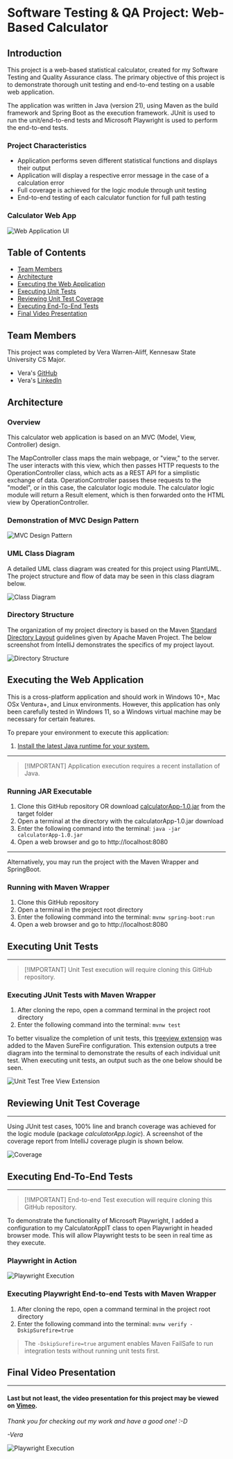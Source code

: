 # Software Testing & QA Project: Web-Based Calculator

## Introduction

This project is a web-based statistical calculator, created for my Software Testing and Quality Assurance class.
The primary objective of this project is to demonstrate thorough unit testing and end-to-end testing on a usable web application.

The application was written in Java (version 21), using Maven as the build framework and Spring Boot as the execution framework.
JUnit is used to run the unit/end-to-end tests and Microsoft Playwright is used to perform the end-to-end tests.


### Project Characteristics
- Application performs seven different statistical functions and displays their output
- Application will display a respective error message in the case of a calculation error
- Full coverage is achieved for the logic module through unit testing
- End-to-end testing of each calculator function for full path testing

### Calculator Web App
![Web Application UI](assets/WebAppUI.png)

## Table of Contents

- [Team Members](#team-members)
- [Architecture](#architecture)
- [Executing the Web Application](#executing-the-web-application)
- [Executing Unit Tests](#executing-unit-tests)
- [Reviewing Unit Test Coverage](#reviewing-unit-test-coverage)
- [Executing End-To-End Tests](#executing-end-to-end-tests)
- [Final Video Presentation](#final-video-presentation)

## Team Members

This project was completed by Vera Warren-Aliff, Kennesaw State University CS Major.
- Vera's [GitHub](https://github.com/wvwa25)
- Vera's [LinkedIn](https://www.linkedin.com/in/william-warren-aliff-10712b150/)

## Architecture

### Overview

This calculator web application is based on an MVC (Model, View, Controller) design.

The MapController class maps the main webpage, or "view," to the server.
The user interacts with this view, which then passes HTTP requests to the OperationController class, which acts as a REST API for a simplistic exchange of data.
OperationController passes these requests to the "model", or in this case, the calculator logic module.
The calculator logic module will return a Result element, which is then forwarded onto the HTML view by OperationController.

### Demonstration of MVC Design Pattern

![MVC Design Pattern](assets/MVCDesign.png)

### UML Class Diagram

A detailed UML class diagram was created for this project using PlantUML.
The project structure and flow of data may be seen in this class diagram below.

![Class Diagram](assets/ClassDiagram.png)

### Directory Structure

The organization of my project directory is based on the Maven [Standard Directory Layout]((https://maven.apache.org/guides/introduction/introduction-to-the-standard-directory-layout.html)) guidelines given by Apache Maven Project.
The below screenshot from IntelliJ demonstrates the specifics of my project layout.

![Directory Structure](assets/Directory.png)


## Executing the Web Application

This is a cross-platform application and should work in Windows 10+, Mac OSx Ventura+, and Linux environments.
However, this application has only been carefully tested in Windows 11, so a Windows virtual machine may be necessary for certain features.

To prepare your environment to execute this application:
1. [Install the latest Java runtime for your system.](https://www.java.com/en/download/manual.jsp)

-----

>  [!IMPORTANT]
> Application execution requires a recent installation of Java.

### Running JAR Executable
1. Clone this GitHub repository OR download [calculatorApp-1.0.jar](target/calculatorApp-1.0.jar) from the target folder
2. Open a terminal at the directory with the calculatorApp-1.0.jar download
3. Enter the following command into the terminal:
`java -jar calculatorApp-1.0.jar`
4. Open a web browser and go to http://localhost:8080

-----

Alternatively, you may run the project with the Maven Wrapper and SpringBoot.

### Running with Maven Wrapper
1. Clone this GitHub repository
2. Open a terminal in the project root directory
3. Enter the following command into the terminal:
`mvnw spring-boot:run` 
4. Open a web browser and go to http://localhost:8080


## Executing Unit Tests

-----

>  [!IMPORTANT]
> Unit Test execution will require cloning this GitHub repository.

### Executing JUnit Tests with Maven Wrapper
1. After cloning the repo, open a command terminal in the project root directory
2. Enter the following command into the terminal: `mvnw test`

To better visualize the completion of unit tests, this [treeview extension](https://medium.com/wearewaes/my-journey-to-a-clear-test-output-in-maven-df82fe272249) was added to the Maven SureFire configuration.
This extension outputs a tree diagram into the terminal to demonstrate the results of each individual unit test.
When executing unit tests, an output such as the one below should be seen.

![Unit Test Tree View Extension](assets/UnitTestTreeView.png)

## Reviewing Unit Test Coverage

-----

Using JUnit test cases, 100% line and branch coverage was achieved for the logic module (package *calculatorApp.logic*).
A screenshot of the coverage report from IntelliJ coverage plugin is shown below.

![Coverage](assets/Coverage.png)


## Executing End-To-End Tests

-----

>  [!IMPORTANT]
> End-to-end Test execution will require cloning this GitHub repository.

To demonstrate the functionality of Microsoft Playwright, I added a configuration to my CalculatorAppIT class to open Playwright in headed browser mode.
This will allow Playwright tests to be seen in real time as they execute.

### Playwright in Action
![Playwright Execution](assets/Playwright.gif)

### Executing Playwright End-to-end Tests with Maven Wrapper
1. After cloning the repo, open a command terminal in the project root directory
2. Enter the following command into the terminal: `mvnw verify -DskipSurefire=true`

> The `-DskipSurefire=true` argument enables Maven FailSafe to run integration tests without running unit tests first.


## Final Video Presentation

-----

#### Last but not least, the video presentation for this project may be viewed on [Vimeo](https://vimeo.com/1035858697).

*Thank you for checking out my work and have a good one! :-D*

*-Vera*

![Playwright Execution](assets/ThankYou.gif)
